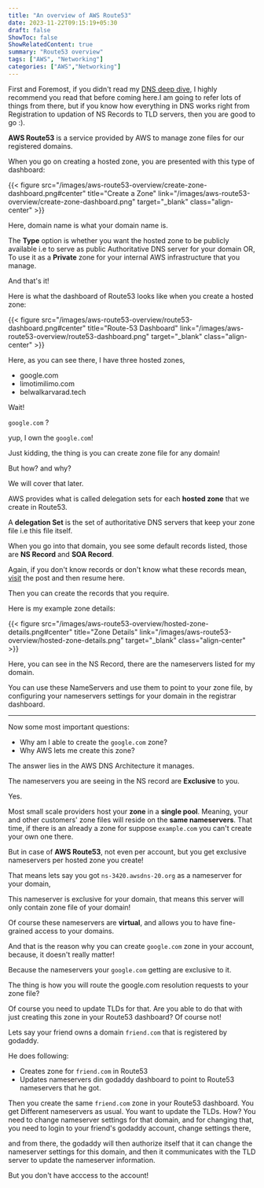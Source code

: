 ```yaml
---
title: "An overview of AWS Route53"
date: 2023-11-22T09:15:19+05:30
draft: false
ShowToc: false
ShowRelatedContent: true
summary: "Route53 overview"
tags: ["AWS", "Networking"]
categories: ["AWS","Networking"]
---
```


First and Foremost, if you didn't read my [DNS deep dive](https://belwalkarvarad.tech/posts/dns-deep-dive/),
I highly recommend you read that before coming here.I am going to refer lots of things from there, but if you know how everything in DNS works right from Registration to updation of NS Records to TLD servers, then you are good to go :).

**AWS Route53** is a service provided by AWS to manage zone files for our registered domains.

When you go on creating a hosted zone, you are presented with this type of dashboard:


{{< figure src="/images/aws-route53-overview/create-zone-dashboard.png#center" title="Create a Zone" link="/images/aws-route53-overview/create-zone-dashboard.png" target="_blank" class="align-center" >}}

Here, domain name is what your domain name is.

The **Type** option is whether you want the hosted zone to be publicly available i.e to serve as public Authoritative DNS server for your domain OR,
To use it as a **Private** zone for your internal AWS infrastructure that you manage.

And that's it!


Here is what the dashboard of Route53 looks like when you create a hosted zone:

{{< figure src="/images/aws-route53-overview/route53-dashboard.png#center" title="Route-53 Dashboard" link="/images/aws-route53-overview/route53-dashboard.png" target="_blank" class="align-center" >}}

Here, as you can see there, I have three hosted zones,
- google.com
- limotimilimo.com
- belwalkarvarad.tech

Wait!

`google.com` ?

yup, I own the `google.com`!

Just kidding, the thing is you can create zone file for any domain!

But how? and why?

We will cover that later.

AWS provides what is called delegation sets for each **hosted zone** that we create in Route53.

A **delegation Set** is the set of authoritative DNS servers that keep your zone file i.e this file itself.

When you go into that domain, you see some default records listed, those are **NS Record** and **SOA Record**.

Again, if you don't know records or don't know what these records mean, [visit](https://belwalkarvarad.tech/posts/dns-deep-dive/) the post and then resume here.

Then you can create the records that you require.

Here is my example zone details:

{{< figure src="/images/aws-route53-overview/hosted-zone-details.png#center" title="Zone Details" link="/images/aws-route53-overview/hosted-zone-details.png" target="_blank" class="align-center" >}}

Here, you can see in the NS Record, there are the nameservers listed for my domain.

You can use these NameServers and use them to point to your zone file, by configuring your nameservers settings for your domain in the registrar dashboard.

___

Now some most important questions:

- Why am I able to create the `google.com` zone?
- Why AWS lets me create this zone?

The answer lies in the AWS DNS Architecture it manages. 

The nameservers you are seeing in the NS record are **Exclusive** to you.

Yes.

Most small scale providers host your **zone** in a **single pool**.
Meaning,
your and other customers' zone files will reside on the **same nameservers**.
That time, if there is an already a zone for suppose `example.com` you can't create your own one there.

But in case of **AWS Route53**, not even per account, but you get exclusive nameservers per hosted zone you create!

That means lets say you got `ns-3420.awsdns-20.org` as a nameserver for your domain,

This nameserver is exclusive for your domain, that means this server will only contain zone file of your domain!

Of course these nameservers are **virtual**, and allows you to have fine-grained access to your domains.

And that is the reason why you can create `google.com` zone in your account, because,
it doesn't really matter!

Because the nameservers your `google.com` getting are exclusive to it.

The thing is how you will route the google.com resolution requests to your zone file?

Of course you need to update TLDs for that.
Are you able to do that with just creating this zone in your Route53 dashboard?
Of course not!

Lets say your friend owns a domain `friend.com` that is registered by godaddy.

He does following:
- Creates zone for `friend.com` in Route53
- Updates nameservers din godaddy dashboard to point to Route53 nameservers that he got.

Then you create the same `friend.com` zone in your Route53 dashboard.
You get Different nameservers as usual.
You want to update the TLDs.
How?
You need to change nameserver settings for that domain, and for changing that, you need to login to your friend's godaddy account, change settings there,

and from there, the godaddy will then authorize itself that it can change the nameserver settings for this domain, and then it communicates with the TLD server to update the nameserver information.

But you don't have acccess to the account!




